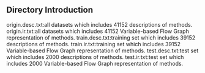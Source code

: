 ## Directory Introduction

origin.desc.txt:all datasets which includes 41152 descriptions of methods.
origin.ir.txt:all datasets which includes 41152 Variable-based Flow Graph representation of methods.
train.desc.txt:training set which includes 39152 descriptions of methods.
train.ir.txt:training set which includes 39152 Variable-based Flow Graph representation of methods.
test.desc.txt:test set which includes 2000 descriptions of methods.
test.ir.txt:test set which includes 2000 Variable-based Flow Graph representation of methods.
